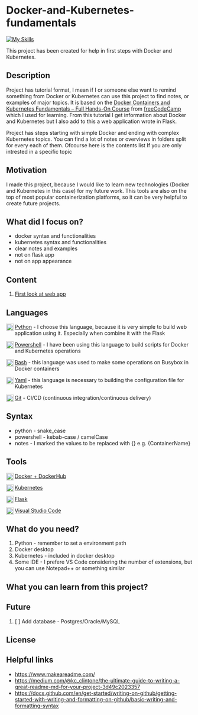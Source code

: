 # Docker-and-Kubernetes-fundamentals

[![My Skills](https://skillicons.dev/icons?i=docker,kubernetes,python,flask,powershell,bash,git,vscode)](https://skillicons.dev)

This project has been created for help in first steps with Docker and Kubernetes. 

## Description
Project has tutorial format, I mean if I or someone else want to remind something from Docker or Kubernetes can use this project to find notes, or examples of major topics. It is based on the [Docker Containers and Kubernetes Fundamentals – Full Hands-On Course](https://youtu.be/kTp5xUtcalw?si=wtLeE9AIiWMQOtWd) from [freeCodeCamp](https://www.freecodecamp.org/) which I used for learning. From this tutorial I get information about Docker and Kubernetes but I also add to this a web application wrote in Flask. 

Project has steps starting with simple Docker and ending with complex Kubernetes topics. You can find a lot of notes or overviews in folders split for every each of them. Ofcourse here is the contents list If you are only intrested in a specific topic

## Motivation
I made this project, because I would like to learn new technologies (Docker and Kubernetes in this case) for my future work. This tools are also on the top of most popular containerization platforms, so it can be very helpful to create future projects.

## What did I focus on?
- docker syntax and functionalities
- kubernetes syntax and functionalities
- clear notes and examples
- not on flask app
- not on app appearance

## Content
1. [First look at web app](WebApp\FirstLook.md)
<!-- #TODO Continue to fill this in as the project grows -->

## Languages
<div>
    <img align="left" width=20 height=20 src="https://skillicons.dev/icons?i=python"/>
    <p><a href="https://www.python.org/doc/">Python</a> - I choose this language, because it is very simple to build web application using it. Especially when combine it with the Flask</p>
</div>
<div>
    <img align="left" width=20 height=20 src="https://skillicons.dev/icons?i=powershell"/>
    <p><a href="https://learn.microsoft.com/en-us/powershell/">Powershell</a> - I have been using this language to build scripts for Docker and Kubernetes operations</p>
</div>
<div>
    <img align="left" width=20 height=20 src="https://skillicons.dev/icons?i=bash"/>
    <p><a href="https://www.gnu.org/savannah-checkouts/gnu/bash/manual/bash.html">Bash</a> - this language was used to make some operations on Busybox in Docker containers</p>
</div>
<div>
    <img align="left" width=20 height=20 src="https://encrypted-tbn0.gstatic.com/images?q=tbn:ANd9GcSyR75Q16mHbDINVw8Wko5FH80WH41M7Htb_YAKaaYKxxftp8_SJh_mXCZ2muYMxwspWL8&usqp=CAU"/>
    <p><a href="https://docs.ansible.com/ansible/latest/reference_appendices/YAMLSyntax.html#yaml-basics">Yaml</a> - this language is necessary to building the configuration file for Kubernetes</p>
</div>
<div>
    <img align="left" width=20 height=20 src="https://skillicons.dev/icons?i=git"/>
    <p><a href="https://git-scm.com/docs/git">Git</a> - CI/CD (continuous integration/continuous delivery)</p>
</div>

## Syntax
- python - snake_case
- powershell - kebab-case / camelCase 
- notes - I marked the values to be replaced with {} e.g. {ContainerName}

## Tools
<div>
    <img align="left" width=20 height=20 src="https://skillicons.dev/icons?i=docker"/>
    <p><a href="https://www.docker.com/get-started/">Docker + DockerHub</a></p>
</div>
<div>
    <img align="left" width=20 height=20 src="https://skillicons.dev/icons?i=kubernetes"/>
    <p><a href="https://kubernetes.io/docs/concepts/overview/">Kubernetes</a></p>
</div>
<div>
    <img align="left" width=20 height=20 src="https://skillicons.dev/icons?i=flask"/>
    <p><a href="https://flask.palletsprojects.com/en/3.0.x/">Flask</a></p>
</div>
<div>
    <img align="left" width=20 height=20 src="https://skillicons.dev/icons?i=vscode"/>
    <p><a href="https://code.visualstudio.com/">Visual Studio Code</a></p>
</div>

## What do you need?
1. Python - remember to set a environment path
2. Docker desktop
3. Kubernetes - included in docker desktop 
4. Some IDE - I prefere VS Code considering the number of extensions, but you can use Notepad++ or something similar

<!-- #TODO Continue to fill this in as the project grows -->

## What you can learn from this project?
<!-- #TODO Continue to fill this in as the project grows  -->

## Future
1. [ ] Add database - Postgres/Oracle/MySQL


<!-- #TODO Continue to fill this in as the project grows  -->

## License
<!-- #TODO To fill?  -->



## Helpful links
* https://www.makeareadme.com/
* https://medium.com/@kc_clintone/the-ultimate-guide-to-writing-a-great-readme-md-for-your-project-3d49c2023357
* https://docs.github.com/en/get-started/writing-on-github/getting-started-with-writing-and-formatting-on-github/basic-writing-and-formatting-syntax

